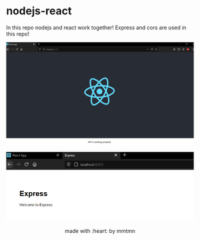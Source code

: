 # nodejs-react
In this repo nodejs and react work together! Express and cors are used in this repo!

<div align=center>


![Image of nodejs-react working](https://github.com/mmtmn/nodejs-react/blob/master/images/preview.png)

![Image of nodejs-react working](https://github.com/mmtmn/nodejs-react/blob/master/images/nodepreview.png)



</div>

<p align="center">made with :heart: by mmtmn</p>
